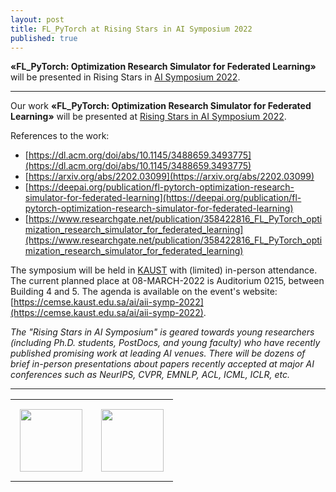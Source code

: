 ```yaml
---
layout: post
title: FL_PyTorch at Rising Stars in AI Symposium 2022
published: true
---
```


**«FL_PyTorch: Optimization Research Simulator for Federated Learning»** will be presented in Rising Stars in [AI Symposium 2022](https://cemse.kaust.edu.sa/ai/aii-symp-2022).

---

Our work **«FL_PyTorch: Optimization Research Simulator for Federated Learning»** will be presented at [Rising Stars in AI Symposium 2022](https://cemse.kaust.edu.sa/ai/aii-symp-2022).

References to the work:

* [https://dl.acm.org/doi/abs/10.1145/3488659.3493775](https://dl.acm.org/doi/abs/10.1145/3488659.3493775)
* [https://arxiv.org/abs/2202.03099](https://arxiv.org/abs/2202.03099) 
* [https://deepai.org/publication/fl-pytorch-optimization-research-simulator-for-federated-learning](https://deepai.org/publication/fl-pytorch-optimization-research-simulator-for-federated-learning)
* [https://www.researchgate.net/publication/358422816_FL_PyTorch_optimization_research_simulator_for_federated_learning](https://www.researchgate.net/publication/358422816_FL_PyTorch_optimization_research_simulator_for_federated_learning)

The symposium will be held in [KAUST](https://cemse.kaust.edu.sa/) with (limited) in-person attendance. The current planned place at 08-MARCH-2022 is Auditorium 0215, between Building 4 and 5. The agenda is available on the event's website: [https://cemse.kaust.edu.sa/ai/aii-symp-2022](https://cemse.kaust.edu.sa/ai/aii-symp-2022).


*The "Rising Stars in AI Symposium" is geared towards young researchers (including Ph.D. students, PostDocs, and young faculty) who have recently published promising work at leading AI venues. There will be dozens of brief in-person presentations about papers recently accepted at major AI conferences such as NeurIPS, CVPR, EMNLP, ACL, ICML, ICLR, etc.*

---

<table>
<tr>
<td style="padding: 15px"> <img height="100px" src="https://burlachenkok.github.io/materials/KAUST-logo.png"/> </td> 
<td style="padding: 15px"> <img height="100px" src="https://burlachenkok.github.io/materials/kaust_ai_symposium_2022.jpg"/> </td> 
</tr>
</table>

